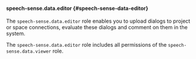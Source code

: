 #### speech-sense.data.editor {#speech-sense-data-editor}

The `speech-sense.data.editor` role enables you to upload dialogs to project or space connections, evaluate these dialogs and comment on them in the system.

The `speech-sense.data.editor` role includes all permissions of the `speech-sense.data.viewer` role.